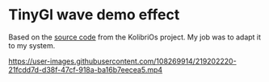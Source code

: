 # TinyGl wave demo effect

Based on the [source code](http://ftp.kolibrios.org/arch/libraries/TinyGL/examples/wave.7z) from the KolibriOs project.
My job was to adapt it to my system.

https://user-images.githubusercontent.com/108269914/219202220-21fcdd7d-d38f-47cf-918a-ba16b7eecea5.mp4
